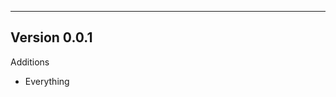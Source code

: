 ------------------------------------------------------
Version 0.0.1
------------------------------------------------------
Additions
- Everything